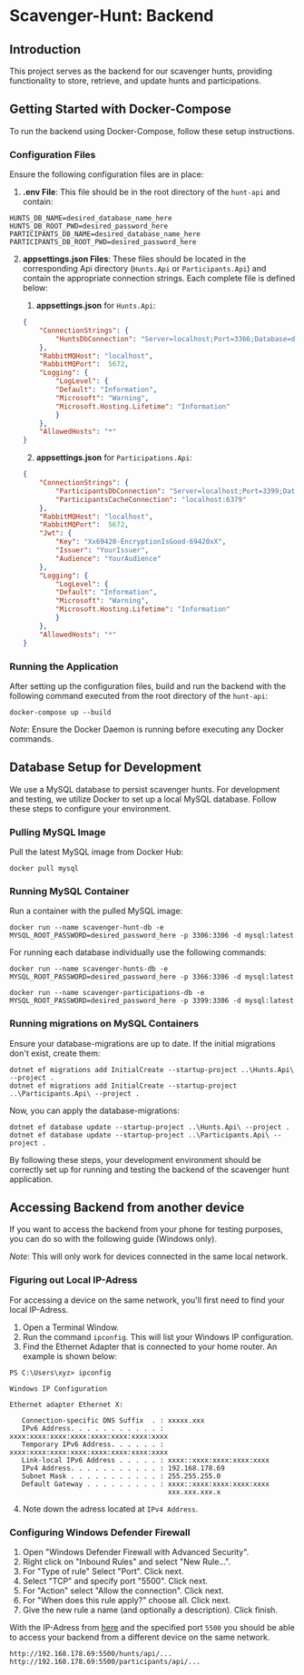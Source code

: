 # Scavenger-Hunt: Backend

## Introduction

This project serves as the backend for our scavenger hunts, providing functionality to store, retrieve, and update hunts and participations.

## Getting Started with Docker-Compose

To run the backend using Docker-Compose, follow these setup instructions.

### Configuration Files

Ensure the following configuration files are in place:

1. **.env File**: This file should be in the root directory of the `hunt-api` and contain:

```shell
HUNTS_DB_NAME=desired_database_name_here
HUNTS_DB_ROOT_PWD=desired_password_here
PARTICIPANTS_DB_NAME=desired_database_name_here
PARTICIPANTS_DB_ROOT_PWD=desired_password_here
```

2. **appsettings.json Files**: These files should be located in the corresponding Api directory (`Hunts.Api` or `Participants.Api`) and contain the appropriate connection strings. Each complete file is defined below:

    1. **appsettings.json** for `Hunts.Api`:

    ```json
    {
        "ConnectionStrings": {
            "HuntsDbConnection": "Server=localhost;Port=3366;Database=desired_database_name_here;User=root;Password=desired_password_here"
        },
        "RabbitMQHost": "localhost",
        "RabbitMQPort":  5672,
        "Logging": {
            "LogLevel": {
            "Default": "Information",
            "Microsoft": "Warning",
            "Microsoft.Hosting.Lifetime": "Information"
            }
        },
        "AllowedHosts": "*"
    }
    ```

    2. **appsettings.json** for `Participations.Api`:

    ```json
    {
        "ConnectionStrings": {
            "ParticipantsDbConnection": "Server=localhost;Port=3399;Database=desired_database_name_here;User=root;Password=desired_password_here",
            "ParticipantsCacheConnection": "localhost:6379"
        },
        "RabbitMQHost": "localhost",
        "RabbitMQPort":  5672,
        "Jwt": {
            "Key": "Xx69420-EncryptionIsGood-69420xX",
            "Issuer": "YourIssuer",
            "Audience": "YourAudience"
        },
        "Logging": {
            "LogLevel": {
            "Default": "Information",
            "Microsoft": "Warning",
            "Microsoft.Hosting.Lifetime": "Information"
            }
        },
        "AllowedHosts": "*"
    }
    ```

### Running the Application

After setting up the configuration files, build and run the backend with the following command executed from the root directory of the `hunt-api`:

```shell
docker-compose up --build
```

_Note_: Ensure the Docker Daemon is running before executing any Docker commands.

## Database Setup for Development

We use a MySQL database to persist scavenger hunts. For development and testing, we utilize Docker to set up a local MySQL database. Follow these steps to configure your environment.

### Pulling MySQL Image

Pull the latest MySQL image from Docker Hub:

```shell
docker pull mysql
```

### Running MySQL Container

Run a container with the pulled MySQL image:

```shell
docker run --name scavenger-hunt-db -e MYSQL_ROOT_PASSWORD=desired_password_here -p 3306:3306 -d mysql:latest
```

For running each database individually use the following commands:

```shell
docker run --name scavenger-hunts-db -e MYSQL_ROOT_PASSWORD=desired_password_here -p 3366:3306 -d mysql:latest

docker run --name scavenger-participations-db -e MYSQL_ROOT_PASSWORD=desired_password_here -p 3399:3306 -d mysql:latest
```

### Running migrations on MySQL Containers

Ensure your database-migrations are up to date. If the initial migrations don't exist, create them:

```shell
dotnet ef migrations add InitialCreate --startup-project ..\Hunts.Api\ --project .
dotnet ef migrations add InitialCreate --startup-project ..\Participants.Api\ --project .
```

Now, you can apply the database-migrations:

```shell
dotnet ef database update --startup-project ..\Hunts.Api\ --project .
dotnet ef database update --startup-project ..\Participants.Api\ --project .
```

By following these steps, your development environment should be correctly set up for running and testing the backend of the scavenger hunt application.

## Accessing Backend from another device

If you want to access the backend from your phone for testing purposes, you can do so with the following guide (Windows only).

_Note_: This will only work for devices connected in the same local network.

### Figuring out Local IP-Adress

For accessing a device on the same network, you'll first need to find your local IP-Adress.

1) Open a Terminal Window.
2) Run the command `ipconfig`. This will list your Windows IP configuration.
3) Find the Ethernet Adapter that is connected to your home router. An example is shown below:

```shell
PS C:\Users\xyz> ipconfig

Windows IP Configuration

Ethernet adapter Ethernet X:

   Connection-specific DNS Suffix  . : xxxxx.xxx
   IPv6 Address. . . . . . . . . . . : xxxx:xxxx:xxxx:xxxx:xxxx:xxxx:xxxx:xxxx
   Temporary IPv6 Address. . . . . . : xxxx:xxxx:xxxx:xxxx:xxxx:xxxx:xxxx:xxxx
   Link-local IPv6 Address . . . . . : xxxx::xxxx:xxxx:xxxx:xxxx
   IPv4 Address. . . . . . . . . . . : 192.168.178.69
   Subnet Mask . . . . . . . . . . . : 255.255.255.0
   Default Gateway . . . . . . . . . : xxxx::xxxx:xxxx:xxxx:xxxx
                                       xxx.xxx.xxx.x
```

4) Note down the adress located at `IPv4 Address`.

### Configuring Windows Defender Firewall

1) Open "Windows Defender Firewall with Advanced Security".
2) Right click on "Inbound Rules" and select "New Rule...".
3) For "Type of rule" Select "Port". Click next.
4) Select "TCP" and specify port "5500". Click next.
5) For "Action" select "Allow the connection". Click next.
6) For "When does this rule apply?" choose all. Click next.
7) Give the new rule a name (and optionally a description). Click finish.

With the IP-Adress from [here](#figuring-out-local-ip-adress) and the specified port `5500` you should be able to access your backend from a different device on the same network.

```
http://192.168.178.69:5500/hunts/api/...
http://192.168.178.69:5500/participants/api/...
```